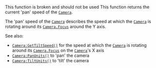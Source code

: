 This function is broken and should not be used This function returns the
current 'pan' speed of the [`Camera`](https://create.roblox.com/docs/reference/engine/classes/Camera).

The 'pan' speed of the [`Camera`](https://create.roblox.com/docs/reference/engine/classes/Camera) describes the speed at which the
[`Camera`](https://create.roblox.com/docs/reference/engine/classes/Camera) is rotating around its [`Camera.Focus`](https://create.roblox.com/docs/reference/engine/classes/Camera#Focus) around the Y
axis.

See also:

- [`Camera:GetTiltSpeed()`](https://create.roblox.com/docs/reference/engine/classes/Camera#GetTiltSpeed) for the speed at which the [`Camera`](https://create.roblox.com/docs/reference/engine/classes/Camera)
is rotating around its [`Camera.Focus`](https://create.roblox.com/docs/reference/engine/classes/Camera#Focus) on the [`Camera`](https://create.roblox.com/docs/reference/engine/classes/Camera)'s X
axis
- [`Camera:PanUnits()`](https://create.roblox.com/docs/reference/engine/classes/Camera#PanUnits) to 'pan' the camera
- [`Camera:TiltUnits()`](https://create.roblox.com/docs/reference/engine/classes/Camera#TiltUnits) to 'tilt' the camera